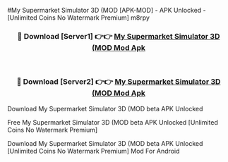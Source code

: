 #My Supermarket Simulator 3D (MOD [APK-MOD] - APK Unlocked - [Unlimited Coins No Watermark Premium] m8rpy



<div align="center">

<h3>🔴 Download [Server1] 👉👉 <a href="https://momento.my/?title=My_Supermarket_Simulator_3D_(MOD">My Supermarket Simulator 3D (MOD Mod Apk</a></h3><br>

<h3>🔴 Download [Server2] 👉👉 <a href="https://momento.my/?title=My_Supermarket_Simulator_3D_(MOD">My Supermarket Simulator 3D (MOD Mod Apk</a></h3>
</div>



Download My Supermarket Simulator 3D (MOD beta APK Unlocked

Free My Supermarket Simulator 3D (MOD beta APK Unlocked [Unlimited Coins No Watermark Premium]

Download My Supermarket Simulator 3D (MOD beta APK Unlocked [Unlimited Coins No Watermark Premium] Mod For Android
